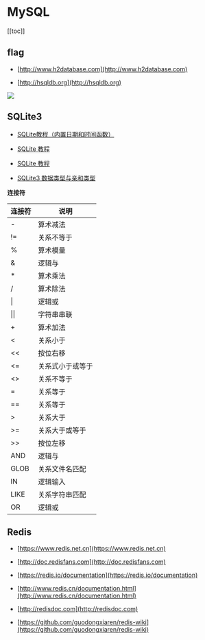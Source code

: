 # MySQL


[[toc]]




## flag

* [http://www.h2database.com](http://www.h2database.com)

* [http://hsqldb.org](http://hsqldb.org)


![](/images/sql执行顺序.png)




## SQLite3


* [SQLite教程（内置日期和时间函数）](https://blog.csdn.net/hexingen/article/details/71577318)

* [SQLite 教程](https://www.twle.cn/l/yufei/sqlite/sqlite-basic-index.html)

* [SQLite 教程](https://www.runoob.com/sqlite/sqlite-tutorial.html)

* [SQLite3 数据类型与亲和类型](https://blog.csdn.net/feiyihexin/article/details/99728504)



**连接符**

| 连接符  | 说明       |
|------|----------|
| \-    | 算术减法     |
| \!=  | 关系不等于    |
| %    | 算术模量     |
| &    | 逻辑与      |
| \*   | 算术乘法     |
| /    | 算术除法     |
| \|   | 逻辑或      |
| \|\| | 字符串串联    |
| \+   | 算术加法     |
| <    | 关系小于     |
| <<   | 按位右移     |
| <=   | 关系式小于或等于 |
| <>   | 关系不等于    |
| =    | 关系等于     |
| ==   | 关系等于     |
| >    | 关系大于     |
| >=   | 关系大于或等于  |
| >>   | 按位左移     |
| AND  | 逻辑与      |
| GLOB | 关系文件名匹配  |
| IN   | 逻辑输入     |
| LIKE | 关系字符串匹配  |
| OR   | 逻辑或      |


## Redis

* [https://www.redis.net.cn](https://www.redis.net.cn)

* [http://doc.redisfans.com](http://doc.redisfans.com)

* [https://redis.io/documentation](https://redis.io/documentation)

* [http://www.redis.cn/documentation.html](http://www.redis.cn/documentation.html)

* [http://redisdoc.com](http://redisdoc.com)

* [https://github.com/guodongxiaren/redis-wiki](https://github.com/guodongxiaren/redis-wiki)

